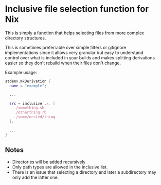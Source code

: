 # Inclusive file selection function for Nix

This is simply a function that helps selecting files from more complex
directory structures.

This is sometimes preferrable over simple filters or gitignore implementations
since it allows very granular but easy to understand control over what is
included in your builds and makes splitting derivations easier so they don't
rebuild when their files don't change.

Example usage:

```nix
stdenv.mkDerivation {
  name = "example";

  ...

  src = inclusive ./. [
    ./something.sh
    ./otherthing.rb
    ./some/nested/thing
  ];

  ...
}
```

## Notes

* Directories will be added recursively
* Only path types are allowed in the inclusive list.
* There is an issue that selecting a directory and later a subdirectory may
  only add the latter one.
